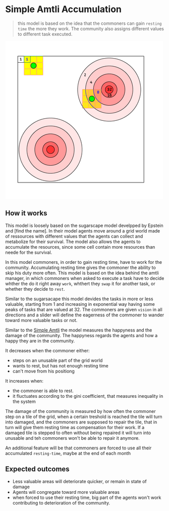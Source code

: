 # Simple Amtli Accumulation
> this model is based on the idea that the commoners can gain `resting time` the more they work. The community also assigns different values to different task executed.

![alt text](imgs/accumulation.png "Simple Amtli Accumulation")

## How it works
This model is loosely based on the sugarscape model develpped by Epstein and [find the name]. In their model agents move around a grid world made of ressources with different values that the agents can collect and metabolize for their survival. The model also allows the agents to accumulate the resources, since some cell contain more resources than neede for the survival.

In this model commoners, in order to gain resting time, have to work for the community. Accumulating resting time gives the commoner the ability to skip his duty more often. This model is based on the idea behind the amtli manager, in which commoners when asked to execute a task have to decide whther the do it right away `work`, whthert they `swap` it for another task, or whether they decide to `rest`.

Similar to the sugarsacape this model devides the tasks in more or less valuable, starting from 1 and increasing in exponential way having some peaks of tasks that are valued at 32. The commoners are given `vision` in all directions and a slider will define the eagerness of the commoner to wander toward more valuable tasks or not.

Similar to the [Simple Amtli]() the model measures the happyness and the damage of the community. The happyness regards the agents and how a happy they are in the community.

It decreases when the commoner either:

* steps on an unusable part of the grid world
* wants to rest, but has not enough resting time
* can't move from his positiong

It increases when:

* the commoner is able to rest.
* it fluctuates according to the gini coefficient, that measures inequality in the system

The damage of the community is measured by how often the commoner step on a tile of the grid, when a certain treshold is reached the tile will turn into damaged, and the commoners are supposed to repair the tile, that in turn will give them resting time as compensation for their work. If a damaged tile is stepped to often without being repaired it will turn into unusable and teh commoners won't be able to repair it anymore.

An additional feature will be that commoners are forced to use all their accumulated `resting-time`, maybe at the end of each month

## Expected outcomes

* Less valuable areas will deteriorate quicker, or remain in state of damage
* Agents will congregate toward more valuable areas
* when forced to use their resting time, big part of the agents won't work contributing to deterioration of the community.
